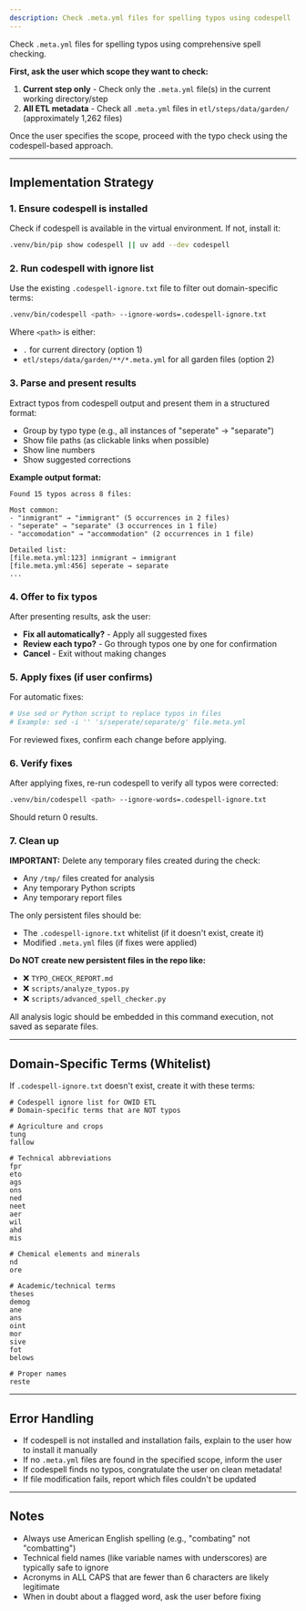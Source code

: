 ```yaml
---
description: Check .meta.yml files for spelling typos using codespell
---
```


Check `.meta.yml` files for spelling typos using comprehensive spell checking.

**First, ask the user which scope they want to check:**
1. **Current step only** - Check only the `.meta.yml` file(s) in the current working directory/step
2. **All ETL metadata** - Check all `.meta.yml` files in `etl/steps/data/garden/` (approximately 1,262 files)

Once the user specifies the scope, proceed with the typo check using the codespell-based approach.

---

## Implementation Strategy

### 1. Ensure codespell is installed
Check if codespell is available in the virtual environment. If not, install it:
```bash
.venv/bin/pip show codespell || uv add --dev codespell
```

### 2. Run codespell with ignore list
Use the existing `.codespell-ignore.txt` file to filter out domain-specific terms:
```bash
.venv/bin/codespell <path> --ignore-words=.codespell-ignore.txt
```

Where `<path>` is either:
- `.` for current directory (option 1)
- `etl/steps/data/garden/**/*.meta.yml` for all garden files (option 2)

### 3. Parse and present results
Extract typos from codespell output and present them in a structured format:
- Group by typo type (e.g., all instances of "seperate" → "separate")
- Show file paths (as clickable links when possible)
- Show line numbers
- Show suggested corrections

**Example output format:**
```
Found 15 typos across 8 files:

Most common:
- "inmigrant" → "immigrant" (5 occurrences in 2 files)
- "seperate" → "separate" (3 occurrences in 1 file)
- "accomodation" → "accommodation" (2 occurrences in 1 file)

Detailed list:
[file.meta.yml:123] inmigrant → immigrant
[file.meta.yml:456] seperate → separate
...
```

### 4. Offer to fix typos
After presenting results, ask the user:
- **Fix all automatically?** - Apply all suggested fixes
- **Review each typo?** - Go through typos one by one for confirmation
- **Cancel** - Exit without making changes

### 5. Apply fixes (if user confirms)
For automatic fixes:
```bash
# Use sed or Python script to replace typos in files
# Example: sed -i '' 's/seperate/separate/g' file.meta.yml
```

For reviewed fixes, confirm each change before applying.

### 6. Verify fixes
After applying fixes, re-run codespell to verify all typos were corrected:
```bash
.venv/bin/codespell <path> --ignore-words=.codespell-ignore.txt
```

Should return 0 results.

### 7. Clean up
**IMPORTANT:** Delete any temporary files created during the check:
- Any `/tmp/` files created for analysis
- Any temporary Python scripts
- Any temporary report files

The only persistent files should be:
- The `.codespell-ignore.txt` whitelist (if it doesn't exist, create it)
- Modified `.meta.yml` files (if fixes were applied)

**Do NOT create new persistent files in the repo like:**
- ❌ `TYPO_CHECK_REPORT.md`
- ❌ `scripts/analyze_typos.py`
- ❌ `scripts/advanced_spell_checker.py`

All analysis logic should be embedded in this command execution, not saved as separate files.

---

## Domain-Specific Terms (Whitelist)

If `.codespell-ignore.txt` doesn't exist, create it with these terms:

```
# Codespell ignore list for OWID ETL
# Domain-specific terms that are NOT typos

# Agriculture and crops
tung
fallow

# Technical abbreviations
fpr
eto
ags
ons
ned
neet
aer
wil
ahd
mis

# Chemical elements and minerals
nd
ore

# Academic/technical terms
theses
demog
ane
ans
oint
mor
sive
fot
belows

# Proper names
reste
```

---

## Error Handling

- If codespell is not installed and installation fails, explain to the user how to install it manually
- If no `.meta.yml` files are found in the specified scope, inform the user
- If codespell finds no typos, congratulate the user on clean metadata!
- If file modification fails, report which files couldn't be updated

---

## Notes

- Always use American English spelling (e.g., "combating" not "combatting")
- Technical field names (like variable names with underscores) are typically safe to ignore
- Acronyms in ALL CAPS that are fewer than 6 characters are likely legitimate
- When in doubt about a flagged word, ask the user before fixing
